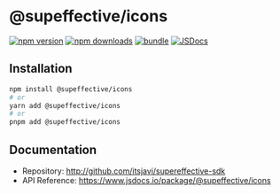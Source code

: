 # @supeffective/icons

[![npm version][npm-version-src]][npm-version-href]
[![npm downloads][npm-downloads-src]][npm-downloads-href] [![bundle][bundle-src]][bundle-href]
[![JSDocs][jsdocs-src]][jsdocs-href]

## Installation

```bash
npm install @supeffective/icons
# or
yarn add @supeffective/icons
# or
pnpm add @supeffective/icons
```

## Documentation

- Repository: http://github.com/itsjavi/supereffective-sdk
- API Reference: https://www.jsdocs.io/package/@supeffective/icons

<!-- Badges -->

[npm-version-src]:
  https://img.shields.io/npm/v/@supeffective/icons?style=flat&colorA=18181B&colorB=F0DB4F
[npm-version-href]: https://npmjs.com/package/@supeffective/icons
[npm-downloads-src]:
  https://img.shields.io/npm/dm/@supeffective/icons?style=flat&colorA=18181B&colorB=F0DB4F
[npm-downloads-href]: https://npmjs.com/package/@supeffective/icons
[bundle-src]:
  https://img.shields.io/bundlephobia/minzip/@supeffective/icons?style=flat&colorA=18181B&colorB=F0DB4F
[bundle-href]: https://bundlephobia.com/result?p=@supeffective/icons
[jsdocs-src]:
  https://img.shields.io/badge/jsDocs.io-API%20Reference-18181B?style=flat&colorA=18181B&colorB=F0DB4F
[jsdocs-href]: https://www.jsdocs.io/package/@supeffective/icons
